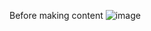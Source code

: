 Before making content
![image](https://github.com/ductm208/hybris-on-tvbox/assets/4532530/c104cebe-0db2-4420-b7a4-b48b994112e9)
